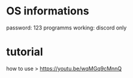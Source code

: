 # OS informations
password: 123
programms working: discord only


# tutorial
how to use > https://youtu.be/wqMGq9cMnnQ
